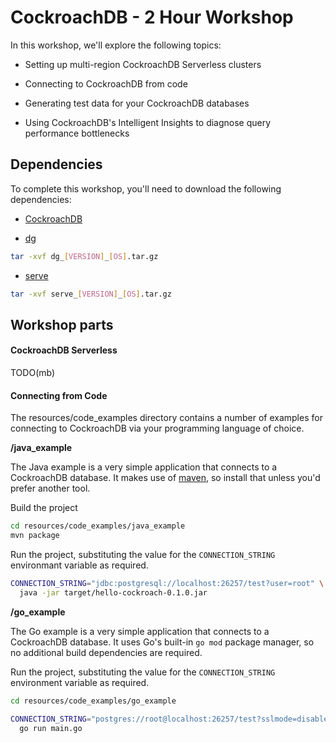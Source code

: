 # CockroachDB - 2 Hour Workshop

In this workshop, we'll explore the following topics:

* Setting up multi-region CockroachDB Serverless clusters

* Connecting to CockroachDB from code

* Generating test data for your CockroachDB databases

* Using CockroachDB's Intelligent Insights to diagnose query performance bottlenecks

## Dependencies

To complete this workshop, you'll need to download the following dependencies:

* [CockroachDB](https://www.cockroachlabs.com/docs/stable/install-cockroachdb)

* [dg](https://github.com/codingconcepts/dg/releases/latest)

``` sh
tar -xvf dg_[VERSION]_[OS].tar.gz
```

* [serve](https://github.com/codingconcepts/serve/releases/latest)

``` sh
tar -xvf serve_[VERSION]_[OS].tar.gz
```

## Workshop parts

#### CockroachDB Serverless

TODO(mb)

#### Connecting from Code

The resources/code_examples directory contains a number of examples for connecting to CockroachDB via your programming language of choice.

**/java_example**

The Java example is a very simple application that connects to a CockroachDB database. It makes use of [maven](https://maven.apache.org), so install that unless you'd prefer another tool.

Build the project

``` sh
cd resources/code_examples/java_example
mvn package
```

Run the project, substituting the value for the `CONNECTION_STRING` environmant variable as required.

``` sh
CONNECTION_STRING="jdbc:postgresql://localhost:26257/test?user=root" \
  java -jar target/hello-cockroach-0.1.0.jar
```

**/go_example**

The Go example is a very simple application that connects to a CockroachDB database. It uses Go's built-in `go mod` package manager, so no additional build dependencies are required.

Run the project, substituting the value for the `CONNECTION_STRING` environment variable as required.

``` sh
cd resources/code_examples/go_example

CONNECTION_STRING="postgres://root@localhost:26257/test?sslmode=disable" \
  go run main.go
```